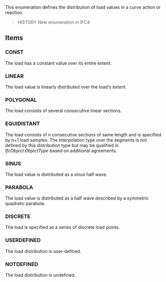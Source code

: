 This enumeration defines the distribution of load values in a curve action or reaction.

<!-- end of short definition -->


> HISTORY New enumeration in IFC4

## Items

### CONST
The load has a constant value over its entire extent.

### LINEAR
The load value is linearly distributed over the load's extent.

### POLYGONAL
The load consists of several consecutive linear sections.

### EQUIDISTANT
The load consists of n consecutive sections of same length and is specified by n+1 load samples. The interpolation type over the segments is not defined by this distribution type but may be qualified in _IfcObject.ObjectType_ based on additional agreements.

### SINUS
The load value is distributed as a sinus half wave.

### PARABOLA
The load value is distributed as a half wave described by a symmetric quadratic parabola.

### DISCRETE
The load is specified as a series of discrete load points.

### USERDEFINED
The load distribution is user-defined.

### NOTDEFINED
The load distribution is undefined.
